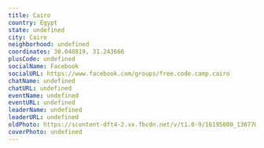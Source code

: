 ```yaml
---
title: Cairo
country: Egypt
state: undefined
city: Cairo
neighborhood: undefined
coordinates: 30.048819, 31.243666
plusCode: undefined
socialName: Facebook
socialURL: https://www.facebook.com/groups/free.code.camp.cairo
chatName: undefined
chatURL: undefined
eventName: undefined
eventURL: undefined
leaderName: undefined
leaderURL: undefined
oldPhoto: https://scontent-dft4-2.xx.fbcdn.net/v/t1.0-9/16195600_1367705679968962_4202678930147170900_n.jpg?oh=5482d20197a70b0d4fa90927b3bb685e&oe=599675D7
coverPhoto: undefined
---
```

